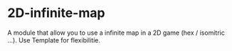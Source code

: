 2D-infinite-map
===============

A module that allow you to use a infinite map in a 2D game (hex / isomitric ...). Use Template for flexibilitie.
